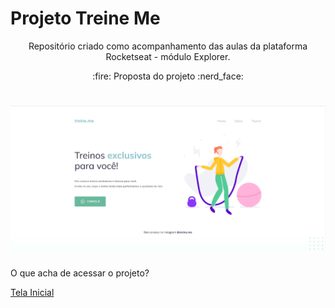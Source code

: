  # Projeto Treine Me
 <p align="center"> Repositório criado como acompanhamento das aulas da plataforma Rocketseat - módulo Explorer.
</p>

 <p align="center"> 
 :fire: Proposta do projeto :nerd_face:
</p>

 <h1 align="center"> 
  <img alt="shift_alt" title="#shift_alt" src="./images/site_treineme.png" />
</h1>

<p>O que acha de acessar o projeto? </p> <a href="https://oscarlojr.github.io/site_treine_me/" target="_blank">Tela Inicial</a>
